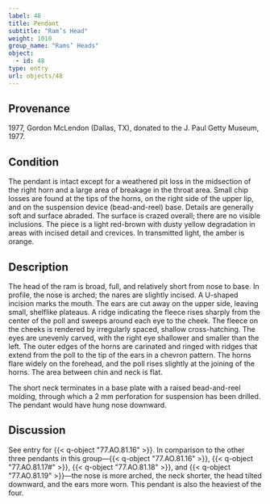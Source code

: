 ```yaml
---
label: 48
title: Pendant
subtitle: "Ram’s Head"
weight: 1010
group_name: "Rams’ Heads"
object:
  - id: 48
type: entry
url: objects/48
---
```


## Provenance

1977, Gordon McLendon (Dallas, TX), donated to the J. Paul Getty Museum, 1977.

## Condition

The pendant is intact except for a weathered pit loss in the midsection of the right horn and a large area of breakage in the throat area. Small chip losses are found at the tips of the horns, on the right side of the upper lip, and on the suspension device (bead-and-reel) base. Details are generally soft and surface abraded. The surface is crazed overall; there are no visible inclusions. The piece is a light red-brown with dusty yellow degradation in areas with incised detail and crevices. In transmitted light, the amber is orange.

## Description

The head of the ram is broad, full, and relatively short from nose to base. In profile, the nose is arched; the nares are slightly incised. A U-shaped incision marks the mouth. The ears are cut away on the upper side, leaving small, shelflike plateaus. A ridge indicating the fleece rises sharply from the center of the poll and sweeps around each eye to the cheek. The fleece on the cheeks is rendered by irregularly spaced, shallow cross-hatching. The eyes are unevenly carved, with the right eye shallower and smaller than the left. The outer edges of the horns are carinated and ringed with ridges that extend from the poll to the tip of the ears in a chevron pattern. The horns flare widely on the forehead, and the poll rises slightly at the joining of the horns. The area between chin and neck is flat.

The short neck terminates in a base plate with a raised bead-and-reel molding, through which a 2 mm perforation for suspension has been drilled. The pendant would have hung nose downward.

## Discussion

See entry for {{< q-object "77.AO.81.16" >}}. In comparison to the other three pendants in this group—{{< q-object "77.AO.81.16" >}}, {{< q-object "77.AO.81.17#" >}}, {{< q-object "77.AO.81.18" >}}, and {{< q-object "77.AO.81.19" >}}—the nose is more arched, the neck shorter, the head tilted downward, and the ears more worn. This pendant is also the heaviest of the four.
